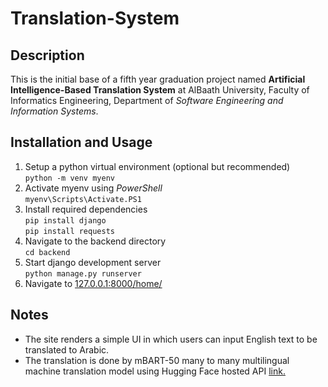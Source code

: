 # Translation-System
## Description
This is the initial base of a fifth year graduation project named **Artificial Intelligence-Based Translation System** at AlBaath University, Faculty of Informatics Engineering, Department of *Software Engineering and Information Systems*.
## Installation and Usage
1. Setup a python virtual environment (optional but recommended)  
   `python -m venv myenv`
2. Activate myenv using *PowerShell*  
   `myenv\Scripts\Activate.PS1`
3. Install required dependencies  
   `pip install django`  
   `pip install requests`
4. Navigate to the backend directory  
   `cd backend`
5. Start django development server  
   `python manage.py runserver`
5. Navigate to [127.0.0.1:8000/home/](http://127.0.0.1:8000/home/)
## Notes
- The site renders a simple UI in which users can input English text to be translated to Arabic.
- The translation is done by mBART-50 many to many multilingual machine translation model using Hugging Face hosted API [link.](https://huggingface.co/facebook/mbart-large-50-many-to-many-mmt)